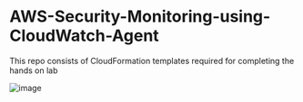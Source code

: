 # AWS-Security-Monitoring-using-CloudWatch-Agent
This repo consists of CloudFormation templates required for completing the hands on lab

![image](https://github.com/Kunal-Shah107/AWS-Security-Monitoring-using-CloudWatch-Agent/assets/67638030/c93e09df-a187-4e65-ac2c-25458838a3f5)

